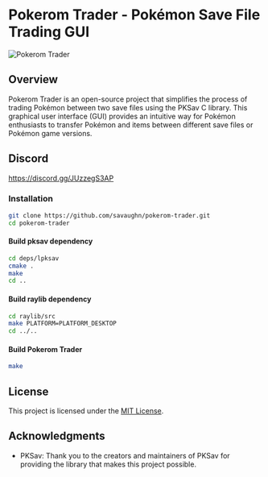 # Pokerom Trader - Pokémon Save File Trading GUI


![Pokerom Trader](https://user-images.githubusercontent.com/25937456/270499867-b2119796-1e0e-47f3-9358-96836b64c0df.png)

## Overview

Pokerom Trader is an open-source project that simplifies the process of trading Pokémon between two save files using the PKSav C library. This graphical user interface (GUI) provides an intuitive way for Pokémon enthusiasts to transfer Pokémon and items between different save files or Pokémon game versions.

## Discord
https://discord.gg/JUzzegS3AP

### Installation

   ```bash
   git clone https://github.com/savaughn/pokerom-trader.git
   cd pokerom-trader
   ```

   #### Build pksav dependency

   ```bash
   cd deps/lpksav
   cmake .
   make
   cd ..
   ```

   #### Build raylib dependency

   ```bash
   cd raylib/src
   make PLATFORM=PLATFORM_DESKTOP
   cd ../..
   ```

   #### Build Pokerom Trader

   ```bash
   make
   ```


## License

This project is licensed under the [MIT License](LICENSE).

## Acknowledgments

- PKSav: Thank you to the creators and maintainers of PKSav for providing the library that makes this project possible.
